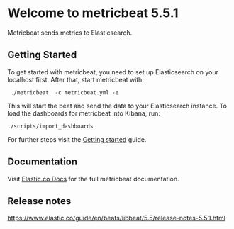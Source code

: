 # Welcome to metricbeat 5.5.1

Metricbeat sends metrics to Elasticsearch.

## Getting Started

To get started with metricbeat, you need to set up Elasticsearch on your localhost first. After that, start metricbeat with:

     ./metricbeat  -c metricbeat.yml -e

This will start the beat and send the data to your Elasticsearch instance. To load the dashboards for metricbeat into Kibana, run:

    ./scripts/import_dashboards

For further steps visit the [Getting started](https://www.elastic.co/guide/en/beats/metricbeat/5.5/metricbeat-getting-started.html) guide.

## Documentation

Visit [Elastic.co Docs](https://www.elastic.co/guide/en/beats/metricbeat/5.5/index.html) for the full metricbeat documentation.

## Release notes

https://www.elastic.co/guide/en/beats/libbeat/5.5/release-notes-5.5.1.html
